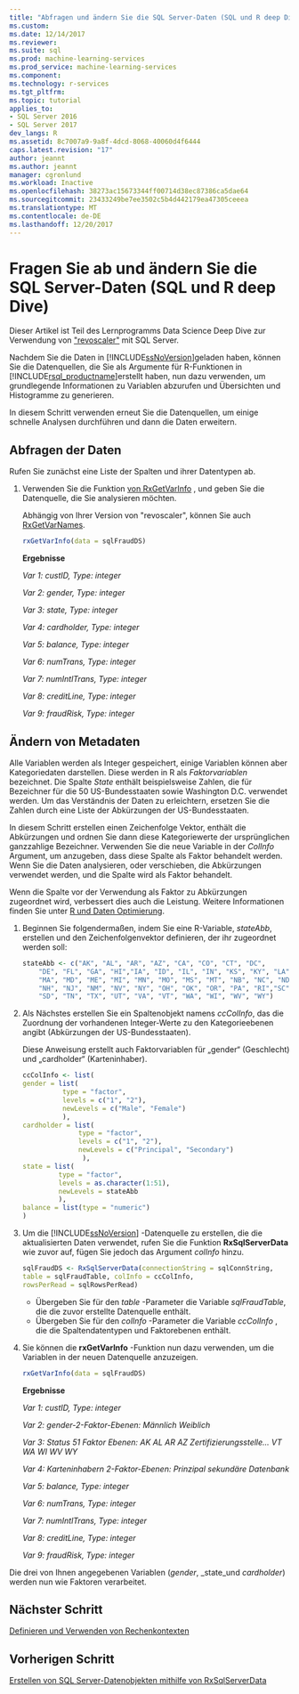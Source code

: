 ```yaml
---
title: "Abfragen und ändern Sie die SQL Server-Daten (SQL und R deep Dive) | Microsoft Docs"
ms.custom: 
ms.date: 12/14/2017
ms.reviewer: 
ms.suite: sql
ms.prod: machine-learning-services
ms.prod_service: machine-learning-services
ms.component: 
ms.technology: r-services
ms.tgt_pltfrm: 
ms.topic: tutorial
applies_to:
- SQL Server 2016
- SQL Server 2017
dev_langs: R
ms.assetid: 8c7007a9-9a8f-4dcd-8068-40060d4f6444
caps.latest.revision: "17"
author: jeannt
ms.author: jeannt
manager: cgronlund
ms.workload: Inactive
ms.openlocfilehash: 38273ac15673344ff00714d38ec87386ca5dae64
ms.sourcegitcommit: 23433249be7ee3502c5b4d442179ea47305ceeea
ms.translationtype: MT
ms.contentlocale: de-DE
ms.lasthandoff: 12/20/2017
---
```

# <a name="query-and-modify-the-sql-server-data-sql-and-r-deep-dive"></a>Fragen Sie ab und ändern Sie die SQL Server-Daten (SQL und R deep Dive)

Dieser Artikel ist Teil des Lernprogramms Data Science Deep Dive zur Verwendung von ["revoscaler"](https://docs.microsoft.com/machine-learning-server/r-reference/revoscaler/revoscaler) mit SQL Server.

Nachdem Sie die Daten in [!INCLUDE[ssNoVersion](../../includes/ssnoversion-md.md)]geladen haben, können Sie die Datenquellen, die Sie als Argumente für R-Funktionen in [!INCLUDE[rsql_productname](../../includes/rsql-productname-md.md)]erstellt haben, nun dazu verwenden, um grundlegende Informationen zu Variablen abzurufen und Übersichten und Histogramme zu generieren.

In diesem Schritt verwenden erneut Sie die Datenquellen, um einige schnelle Analysen durchführen und dann die Daten erweitern.

## <a name="query-the-data"></a>Abfragen der Daten

Rufen Sie zunächst eine Liste der Spalten und ihrer Datentypen ab.

1.  Verwenden Sie die Funktion [von RxGetVarInfo](https://docs.microsoft.com/machine-learning-server/r-reference/revoscaler/rxgetvarinfoxdf) , und geben Sie die Datenquelle, die Sie analysieren möchten.

    Abhängig von Ihrer Version von "revoscaler", können Sie auch [RxGetVarNames](https://docs.microsoft.com/machine-learning-server/r-reference/revoscaler/rxgetvarnames). 
  
    ```R
    rxGetVarInfo(data = sqlFraudDS)
    ```

    **Ergebnisse**
    
    *Var 1: custID, Type: integer*
    
    *Var 2: gender, Type: integer*
    
    *Var 3: state, Type: integer*
    
    *Var 4: cardholder, Type: integer*
    
    *Var 5: balance, Type: integer*
    
    *Var 6: numTrans, Type: integer*
    
    *Var 7: numIntlTrans, Type: integer*
    
    *Var 8: creditLine, Type: integer*
    
    *Var 9: fraudRisk, Type: integer*


## <a name="modify-metadata"></a>Ändern von Metadaten

Alle Variablen werden als Integer gespeichert, einige Variablen können aber Kategoriedaten darstellen. Diese werden in R als *Faktorvariablen* bezeichnet. Die Spalte *State* enthält beispielsweise Zahlen, die für Bezeichner für die 50 US-Bundesstaaten sowie Washington D.C. verwendet werden.  Um das Verständnis der Daten zu erleichtern, ersetzen Sie die Zahlen durch eine Liste der Abkürzungen der US-Bundesstaaten.

In diesem Schritt erstellen einen Zeichenfolge Vektor, enthält die Abkürzungen und ordnen Sie dann diese Kategoriewerte der ursprünglichen ganzzahlige Bezeichner. Verwenden Sie die neue Variable in der *ColInfo* Argument, um anzugeben, dass diese Spalte als Faktor behandelt werden. Wenn Sie die Daten analysieren, oder verschieben, die Abkürzungen verwendet werden, und die Spalte wird als Faktor behandelt.

Wenn die Spalte vor der Verwendung als Faktor zu Abkürzungen zugeordnet wird, verbessert dies auch die Leistung. Weitere Informationen finden Sie unter [R und Daten Optimierung](..\r\r-and-data-optimization-r-services.md).

1. Beginnen Sie folgendermaßen, indem Sie eine R-Variable, *stateAbb*, erstellen und den Zeichenfolgenvektor definieren, der ihr zugeordnet werden soll:
  
    ```R
    stateAbb <- c("AK", "AL", "AR", "AZ", "CA", "CO", "CT", "DC",
        "DE", "FL", "GA", "HI","IA", "ID", "IL", "IN", "KS", "KY", "LA",
        "MA", "MD", "ME", "MI", "MN", "MO", "MS", "MT", "NB", "NC", "ND",
        "NH", "NJ", "NM", "NV", "NY", "OH", "OK", "OR", "PA", "RI","SC",
        "SD", "TN", "TX", "UT", "VA", "VT", "WA", "WI", "WV", "WY")
    ```

2. Als Nächstes erstellen Sie ein Spaltenobjekt namens *ccColInfo*, das die Zuordnung der vorhandenen Integer-Werte zu den Kategorieebenen angibt (Abkürzungen der US-Bundesstaaten).
  
    Diese Anweisung erstellt auch Faktorvariablen für „gender“ (Geschlecht) und „cardholder“ (Karteninhaber).
  
    ```R
    ccColInfo <- list(
    gender = list(
              type = "factor",
              levels = c("1", "2"),
              newLevels = c("Male", "Female")
              ),
    cardholder = list(
                  type = "factor",
                  levels = c("1", "2"),
                  newLevels = c("Principal", "Secondary")
                   ),
    state = list(
             type = "factor",
             levels = as.character(1:51),
             newLevels = stateAbb
             ),
    balance = list(type = "numeric")
    )
    ```
  
3. Um die [!INCLUDE[ssNoVersion](../../includes/ssnoversion-md.md)] -Datenquelle zu erstellen, die die aktualisierten Daten verwendet, rufen Sie die Funktion **RxSqlServerData** wie zuvor auf, fügen Sie jedoch das Argument *colInfo* hinzu.
  
    ```R
    sqlFraudDS <- RxSqlServerData(connectionString = sqlConnString,
    table = sqlFraudTable, colInfo = ccColInfo,
    rowsPerRead = sqlRowsPerRead)
    ```
  
    - Übergeben Sie für den *table* -Parameter die Variable *sqlFraudTable*, die die zuvor erstellte Datenquelle enthält.
    - Übergeben Sie für den *colInfo* -Parameter die Variable *ccColInfo* , die die Spaltendatentypen und Faktorebenen enthält.

4.  Sie können die **rxGetVarInfo** -Funktion nun dazu verwenden, um die Variablen in der neuen Datenquelle anzuzeigen.
  
    ```R
    rxGetVarInfo(data = sqlFraudDS)
    ```

    **Ergebnisse**
    
    *Var 1: custID, Type: integer*
    
    *Var 2: gender-2-Faktor-Ebenen: Männlich Weiblich*
    
    *Var 3: Status 51 Faktor Ebenen: AK AL AR AZ Zertifizierungsstelle... VT WA WI WV WY*
    
    *Var 4: Karteninhabern 2-Faktor-Ebenen: Prinzipal sekundäre Datenbank*
    
    *Var 5: balance, Type: integer*
    
    *Var 6: numTrans, Type: integer*
    
    *Var 7: numIntlTrans, Type: integer*
    
    *Var 8: creditLine, Type: integer*
    
    *Var 9: fraudRisk, Type: integer*

Die drei von Ihnen angegebenen Variablen (_gender_, _state_und _cardholder_) werden nun wie Faktoren verarbeitet.

## <a name="next-step"></a>Nächster Schritt

[Definieren und Verwenden von Rechenkontexten](../../advanced-analytics/tutorials/deepdive-define-and-use-compute-contexts.md)

## <a name="previous-step"></a>Vorherigen Schritt

[Erstellen von SQL Server-Datenobjekten mithilfe von RxSqlServerData](../../advanced-analytics/tutorials/deepdive-create-sql-server-data-objects-using-rxsqlserverdata.md)
